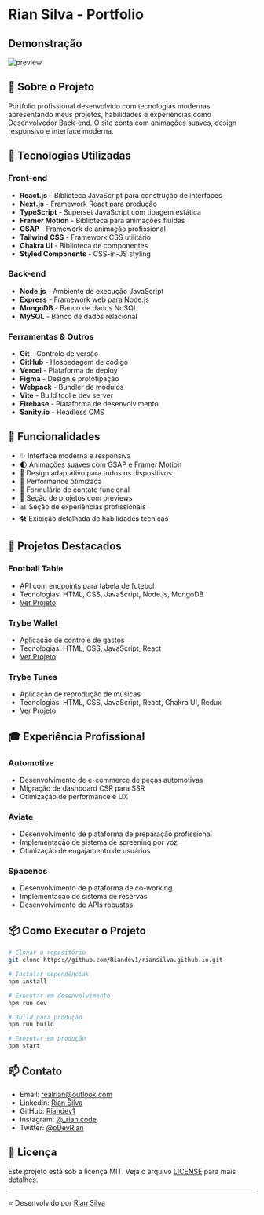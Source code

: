 
# Rian Silva - Portfolio

## Demonstração

![preview](https://github.com/user-attachments/assets/6700e5cb-5821-48a6-a9eb-88691e877696)



## 🌟 Sobre o Projeto

Portfolio profissional desenvolvido com tecnologias modernas, apresentando meus projetos, habilidades e experiências como Desenvolvedor Back-end. O site conta com animações suaves, design responsivo e interface moderna.

## 🚀 Tecnologias Utilizadas

### Front-end
- **React.js** - Biblioteca JavaScript para construção de interfaces
- **Next.js** - Framework React para produção
- **TypeScript** - Superset JavaScript com tipagem estática
- **Framer Motion** - Biblioteca para animações fluidas
- **GSAP** - Framework de animação profissional
- **Tailwind CSS** - Framework CSS utilitário
- **Chakra UI** - Biblioteca de componentes
- **Styled Components** - CSS-in-JS styling

### Back-end
- **Node.js** - Ambiente de execução JavaScript
- **Express** - Framework web para Node.js
- **MongoDB** - Banco de dados NoSQL
- **MySQL** - Banco de dados relacional

### Ferramentas & Outros
- **Git** - Controle de versão
- **GitHub** - Hospedagem de código
- **Vercel** - Plataforma de deploy
- **Figma** - Design e prototipação
- **Webpack** - Bundler de módulos
- **Vite** - Build tool e dev server
- **Firebase** - Plataforma de desenvolvimento
- **Sanity.io** - Headless CMS

## 🎯 Funcionalidades

- ✨ Interface moderna e responsiva
- 🌓 Animações suaves com GSAP e Framer Motion
- 📱 Design adaptativo para todos os dispositivos
- 🚀 Performance otimizada
- 📧 Formulário de contato funcional
- 🎨 Seção de projetos com previews
- 📊 Seção de experiências profissionais
- 🛠️ Exibição detalhada de habilidades técnicas

## 💼 Projetos Destacados

### Football Table
- API com endpoints para tabela de futebol
- Tecnologias: HTML, CSS, JavaScript, Node.js, MongoDB
- [Ver Projeto](https://github.com/Riandev1/tfc-project)

### Trybe Wallet
- Aplicação de controle de gastos
- Tecnologias: HTML, CSS, JavaScript, React
- [Ver Projeto](https://github.com/Riandev1/Trybe-Wallet)

### Trybe Tunes
- Aplicação de reprodução de músicas
- Tecnologias: HTML, CSS, JavaScript, React, Chakra UI, Redux
- [Ver Projeto](https://github.com/Riandev1/project-tunes)

## 🎓 Experiência Profissional

### Automotive
- Desenvolvimento de e-commerce de peças automotivas
- Migração de dashboard CSR para SSR
- Otimização de performance e UX

### Aviate
- Desenvolvimento de plataforma de preparação profissional
- Implementação de sistema de screening por voz
- Otimização de engajamento de usuários

### Spacenos
- Desenvolvimento de plataforma de co-working
- Implementação de sistema de reservas
- Desenvolvimento de APIs robustas

## 📦 Como Executar o Projeto

```bash
# Clonar o repositório
git clone https://github.com/Riandev1/riansilva.github.io.git

# Instalar dependências
npm install

# Executar em desenvolvimento
npm run dev

# Build para produção
npm run build

# Executar em produção
npm start
```

## 📫 Contato

- Email: realrian@outlook.com
- LinkedIn: [Rian Silva](https://www.linkedin.com/in/rian-dev/)
- GitHub: [Riandev1](https://github.com/Riandev1)
- Instagram: [@_rian.code](https://www.instagram.com/_rian.code/)
- Twitter: [@oDevRian](https://x.com/oDevRian)

## 📄 Licença

Este projeto está sob a licença MIT. Veja o arquivo [LICENSE](LICENSE) para mais detalhes.

---

⭐ Desenvolvido por [Rian Silva](https://github.com/Riandev1)
